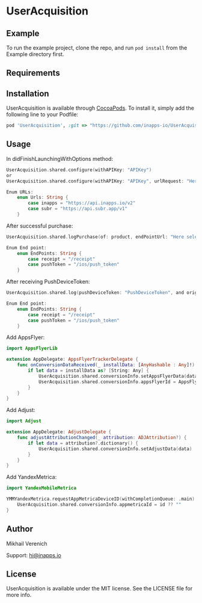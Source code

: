 # UserAcquisition

## Example

To run the example project, clone the repo, and run `pod install` from the Example directory first.

## Requirements

## Installation

UserAcquisition is available through [CocoaPods](https://cocoapods.org). To install
it, simply add the following line to your Podfile:

```ruby
pod 'UserAcquisition', :git => "https://github.com/inapps-io/UserAcquisition.git"
```

## Usage
In didFinishLaunchingWithOptions method:
```swift
UserAcquisition.shared.configure(withAPIKey: "APIKey")
or
UserAcquisition.shared.configure(withAPIKey: "APIKey", urlRequest: "Here select URL from Enum or enter your")

Enum URLs:
    enum Urls: String {
        case inapps = "https://api.inapps.io/v2"
        case subr = "https://api.subr.app/v1"
    }
```
After successful purchase:
```swift
UserAcquisition.shared.logPurchase(of: product, endPointUrl: "Here select end point from Enum or enter your")

Enum End point:
    enum EndPoints: String {
        case receipt = "/receipt"
        case pushToken = "/ios/push_token"
    }
```
After receiving PushDeviceToken:
```swift
UserAcquisition.shared.log(pushDeviceToken: "PushDeviceToken", and originaTransactionID: "OriginalTransactionID", endPointUrl: "Here select end point from Enum or enter your")

Enum End point:
    enum EndPoints: String {
        case receipt = "/receipt"
        case pushToken = "/ios/push_token"
    }
```
Add AppsFlyer:
```swift
import AppsFlyerLib

extension AppDelegate: AppsFlyerTrackerDelegate {
    func onConversionDataReceived(_ installData: [AnyHashable : Any]!) {
        if let data = installData as? [String: Any] {
            UserAcquisition.shared.conversionInfo.setAppsFlyerData(data)
            UserAcquisition.shared.conversionInfo.appsFlyerId = AppsFlyerTracker.shared().getAppsFlyerUID() ?? ""
        }
    }
}
```
Add Adjust:
```swift
import Adjust

extension AppDelegate: AdjustDelegate {
    func adjustAttributionChanged(_ attribution: ADJAttribution?) {
        if let data = attribution?.dictionary() {
            UserAcquisition.shared.conversionInfo.setAdjustData(data)
        }
    }
}
```
Add YandexMetrica:
```swift
import YandexMobileMetrica

YMMYandexMetrica.requestAppMetricaDeviceID(withCompletionQueue: .main) { [unowned self] id, error in
    UserAcquisition.shared.conversionInfo.appmetricaId = id ?? ""
}
```

## Author

Mikhail Verenich

Support:
hi@inapps.io

## License

UserAcquisition is available under the MIT license. See the LICENSE file for more info.
